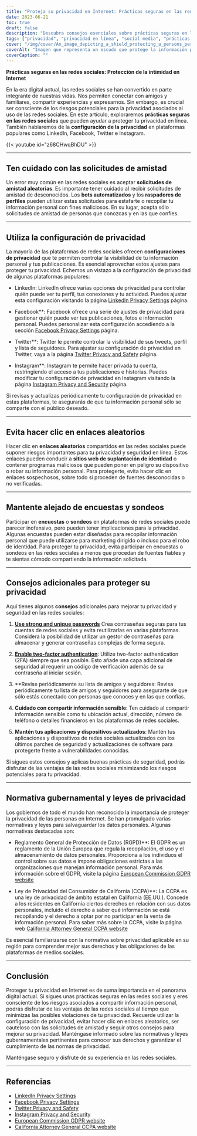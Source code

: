 ```yaml
---
title: "Proteja su privacidad en Internet: Prácticas seguras en las redes sociales"
date: 2023-06-21
toc: true
draft: false
description: "Descubra consejos esenciales sobre prácticas seguras en las redes sociales para proteger su privacidad en línea y conozca la configuración de privacidad de plataformas populares como LinkedIn, Facebook, Twitter e Instagram."
tags: ["privacidad", "privacidad en línea", "social media", "prácticas seguras", "configuración de privacidad", "LinkedIn", "Facebook", "Twitter", "Instagram", "solicitudes de amistad", "enlaces aleatorios", "encuestas", "normativa gubernamental", "GDPR", "CCPA", "ciberseguridad", "protección de datos", "datos personales", "violación de la privacidad", "seguridad digital", "riesgos para la intimidad", "leyes de privacidad", "normativa sobre privacidad", "privacidad de los datos", "seguridad en línea", "protección de la intimidad", "social media privacy", "consejos sobre privacidad", "prácticas de privacidad en línea", "protección de datos personales"]
cover: "/img/cover/An_image_depicting_a_shield_protecting_a_persons_personal.png"
coverAlt: "Imagen que representa un escudo que protege la información personal de una persona mientras utiliza plataformas de redes sociales."
coverCaption: ""
---
```


**Prácticas seguras en las redes sociales: Protección de la intimidad en Internet**

En la era digital actual, las redes sociales se han convertido en parte integrante de nuestras vidas. Nos permiten conectar con amigos y familiares, compartir experiencias y expresarnos. Sin embargo, es crucial ser consciente de los riesgos potenciales para la privacidad asociados al uso de las redes sociales. En este artículo, exploraremos **prácticas seguras en las redes sociales** que pueden ayudar a proteger tu privacidad en línea. También hablaremos de la **configuración de la privacidad** en plataformas populares como LinkedIn, Facebook, Twitter e Instagram.

{{< youtube id="z68CHwqBhDU" >}}

______

## Ten cuidado con las solicitudes de amistad

Un error muy común en las redes sociales es aceptar **solicitudes de amistad aleatorias**. Es importante tener cuidado al recibir solicitudes de amistad de desconocidos. Los **bots automatizados** y los **raspadores de perfiles** pueden utilizar estas solicitudes para estafarte o recopilar tu información personal con fines maliciosos. En su lugar, acepta sólo solicitudes de amistad de personas que conozcas y en las que confíes.

______

## Utiliza la configuración de privacidad

La mayoría de las plataformas de redes sociales ofrecen **configuraciones de privacidad** que te permiten controlar la visibilidad de tu información personal y tus publicaciones. Es esencial aprovechar estos ajustes para proteger tu privacidad. Echemos un vistazo a la configuración de privacidad de algunas plataformas populares:

- LinkedIn: LinkedIn ofrece varias opciones de privacidad para controlar quién puede ver tu perfil, tus conexiones y tu actividad. Puedes ajustar esta configuración visitando la página [LinkedIn Privacy Settings](https://www.linkedin.com/psettings/privacy) página.

- Facebook**: Facebook ofrece una serie de ajustes de privacidad para gestionar quién puede ver tus publicaciones, fotos e información personal. Puedes personalizar esta configuración accediendo a la sección [Facebook Privacy Settings](https://www.facebook.com/settings?tab=privacy) página.

- Twitter**: Twitter le permite controlar la visibilidad de sus tweets, perfil y lista de seguidores. Para ajustar su configuración de privacidad en Twitter, vaya a la página [Twitter Privacy and Safety](https://twitter.com/settings/privacy) página.

- Instagram**: Instagram te permite hacer privada tu cuenta, restringiendo el acceso a tus publicaciones e historias. Puedes modificar tu configuración de privacidad en Instagram visitando la página [Instagram Privacy and Security](https://www.instagram.com/accounts/privacy_and_security/) página.

Si revisas y actualizas periódicamente tu configuración de privacidad en estas plataformas, te asegurarás de que tu información personal sólo se comparte con el público deseado.

______

## Evita hacer clic en enlaces aleatorios

Hacer clic en **enlaces aleatorios** compartidos en las redes sociales puede suponer riesgos importantes para tu privacidad y seguridad en línea. Estos enlaces pueden conducir a **sitios web de suplantación de identidad** o contener programas maliciosos que pueden poner en peligro su dispositivo o robar su información personal. Para protegerte, evita hacer clic en enlaces sospechosos, sobre todo si proceden de fuentes desconocidas o no verificadas.

______

## Mantente alejado de encuestas y sondeos

Participar en **encuestas** o **sondeos** en plataformas de redes sociales puede parecer inofensivo, pero pueden tener implicaciones para la privacidad. Algunas encuestas pueden estar diseñadas para recopilar información personal que puede utilizarse para marketing dirigido o incluso para el robo de identidad. Para proteger tu privacidad, evita participar en encuestas o sondeos en las redes sociales a menos que procedan de fuentes fiables y te sientas cómodo compartiendo la información solicitada.

______

## Consejos adicionales para proteger su privacidad

Aquí tienes algunos **consejos** adicionales para mejorar tu privacidad y seguridad en las redes sociales:

1. [**Use strong and unique passwords**](https://simeononsecurity.ch/articles/how-to-create-strong-passwords/) Crea contraseñas seguras para tus cuentas de redes sociales y evita reutilizarlas en varias plataformas. Considera la posibilidad de utilizar un gestor de contraseñas para almacenar y generar contraseñas complejas de forma segura.

2. [**Enable two-factor authentication**](https://simeononsecurity.ch/articles/what-are-the-diferent-kinds-of-factors-in-mfa/): Utilize two-factor authentication (2FA) siempre que sea posible. Esto añade una capa adicional de seguridad al requerir un código de verificación además de su contraseña al iniciar sesión.

3. **Revise periódicamente su lista de amigos y seguidores: Revisa periódicamente tu lista de amigos y seguidores para asegurarte de que sólo estás conectado con personas que conoces y en las que confías.

4. **Cuidado con compartir información sensible**: Ten cuidado al compartir información sensible como tu ubicación actual, dirección, número de teléfono o detalles financieros en las plataformas de redes sociales.

5. **Mantén tus aplicaciones y dispositivos actualizados**: Mantén tus aplicaciones y dispositivos de redes sociales actualizados con los últimos parches de seguridad y actualizaciones de software para protegerte frente a vulnerabilidades conocidas.

Si sigues estos consejos y aplicas buenas prácticas de seguridad, podrás disfrutar de las ventajas de las redes sociales minimizando los riesgos potenciales para tu privacidad.

______

## Normativa gubernamental y leyes de privacidad

Los gobiernos de todo el mundo han reconocido la importancia de proteger la privacidad de las personas en Internet. Se han promulgado varias normativas y leyes para salvaguardar los datos personales. Algunas normativas destacadas son:

- Reglamento General de Protección de Datos (RGPD)**: El GDPR es un reglamento de la Unión Europea que regula la recopilación, el uso y el almacenamiento de datos personales. Proporciona a los individuos el control sobre sus datos e impone obligaciones estrictas a las organizaciones que manejan información personal. Para más información sobre el GDPR, visite la página [European Commission GDPR website](https://ec.europa.eu/info/law/law-topic/data-protection_en)

- Ley de Privacidad del Consumidor de California (CCPA)**: La CCPA es una ley de privacidad de ámbito estatal en California (EE.UU.). Concede a los residentes en California ciertos derechos en relación con sus datos personales, incluido el derecho a saber qué información se está recopilando y el derecho a optar por no participar en la venta de información personal. Para saber más sobre la CCPA, visite la página web [California Attorney General CCPA website](https://oag.ca.gov/privacy/ccpa)

Es esencial familiarizarse con la normativa sobre privacidad aplicable en su región para comprender mejor sus derechos y las obligaciones de las plataformas de medios sociales.

______

## Conclusión

Proteger tu privacidad en Internet es de suma importancia en el panorama digital actual. Si sigues unas prácticas seguras en las redes sociales y eres consciente de los riesgos asociados a compartir información personal, podrás disfrutar de las ventajas de las redes sociales al tiempo que minimizas las posibles violaciones de tu privacidad. Recuerde utilizar la configuración de privacidad, evitar hacer clic en enlaces aleatorios, ser cauteloso con las solicitudes de amistad y seguir otros consejos para mejorar su privacidad. Manténgase informado sobre las normativas y leyes gubernamentales pertinentes para conocer sus derechos y garantizar el cumplimiento de las normas de privacidad.

Manténgase seguro y disfrute de su experiencia en las redes sociales.

______

## Referencias

- [LinkedIn Privacy Settings](https://www.linkedin.com/psettings/privacy)
- [Facebook Privacy Settings](https://www.facebook.com/settings?tab=privacy)
- [Twitter Privacy and Safety](https://twitter.com/settings/privacy)
- [Instagram Privacy and Security](https://www.instagram.com/accounts/privacy_and_security/)
- [European Commission GDPR website](https://ec.europa.eu/info/law/law-topic/data-protection_en)
- [California Attorney General CCPA website](https://oag.ca.gov/privacy/ccpa)
